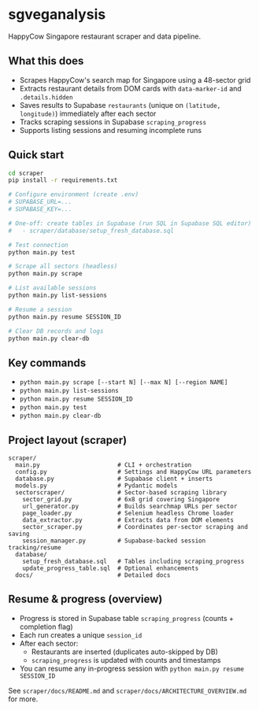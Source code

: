 # sgveganalysis

HappyCow Singapore restaurant scraper and data pipeline.

## What this does

- Scrapes HappyCow's search map for Singapore using a 48-sector grid
- Extracts restaurant details from DOM cards with `data-marker-id` and `.details.hidden`
- Saves results to Supabase `restaurants` (unique on `(latitude, longitude)`) immediately after each sector
- Tracks scraping sessions in Supabase `scraping_progress`
- Supports listing sessions and resuming incomplete runs

## Quick start

```bash
cd scraper
pip install -r requirements.txt

# Configure environment (create .env)
# SUPABASE_URL=...
# SUPABASE_KEY=...

# One-off: create tables in Supabase (run SQL in Supabase SQL editor)
#   - scraper/database/setup_fresh_database.sql

# Test connection
python main.py test

# Scrape all sectors (headless)
python main.py scrape

# List available sessions
python main.py list-sessions

# Resume a session
python main.py resume SESSION_ID

# Clear DB records and logs
python main.py clear-db
```

## Key commands

- `python main.py scrape [--start N] [--max N] [--region NAME]`
- `python main.py list-sessions`
- `python main.py resume SESSION_ID`
- `python main.py test`
- `python main.py clear-db`

## Project layout (scraper)

```
scraper/
  main.py                      # CLI + orchestration
  config.py                    # Settings and HappyCow URL parameters
  database.py                  # Supabase client + inserts
  models.py                    # Pydantic models
  sectorscraper/               # Sector-based scraping library
    sector_grid.py             # 6x8 grid covering Singapore
    url_generator.py           # Builds searchmap URLs per sector
    page_loader.py             # Selenium headless Chrome loader
    data_extractor.py          # Extracts data from DOM elements
    sector_scraper.py          # Coordinates per-sector scraping and saving
    session_manager.py         # Supabase-backed session tracking/resume
  database/
    setup_fresh_database.sql   # Tables including scraping_progress
    update_progress_table.sql  # Optional enhancements
  docs/                        # Detailed docs
```

## Resume & progress (overview)

- Progress is stored in Supabase table `scraping_progress` (counts + completion flag)
- Each run creates a unique `session_id`
- After each sector:
  - Restaurants are inserted (duplicates auto-skipped by DB)
  - `scraping_progress` is updated with counts and timestamps
- You can resume any in-progress session with `python main.py resume SESSION_ID`

See `scraper/docs/README.md` and `scraper/docs/ARCHITECTURE_OVERVIEW.md` for more.
